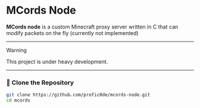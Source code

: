 # MCords Node

**MCords node** is a custom Minecraft proxy server written in C that can modify packets on the fly (currently not implemented)

---

> [!WARNING]
> This project is under heavy development.

---

### 📂 Clone the Repository

```bash
git clone https://github.com/profic0de/mcords-node.git
cd mcords
```
